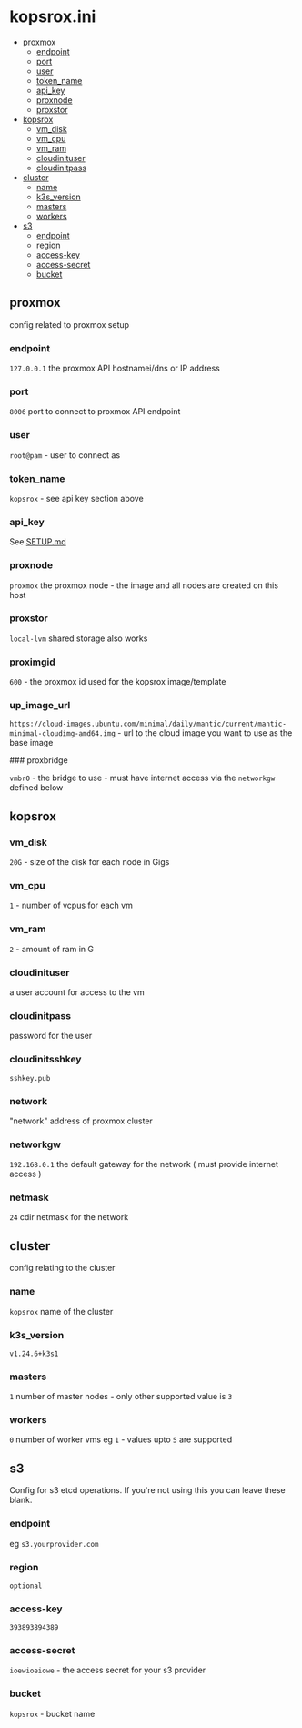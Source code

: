 # kopsrox.ini 
- [proxmox](#proxmox)
  - [endpoint](#endpoint)
  - [port](#port)
  - [user](#user)
  - [token_name](#token_name)
  - [api_key](#api_key)
  - [proxnode](#proxnode)
  - [proxstor](#proxstor)
- [kopsrox](#kopsrox)
  - [vm_disk](#vm_disk)
  - [vm_cpu](#vm_cpu)
  - [vm_ram](#vm_ram)
  - [cloudinituser](#cloudinituser)
  - [cloudinitpass](#cloudinitpass)
- [cluster](#cluster)
  - [name](#cname)
  - [k3s_version](#k3s_version)
  - [masters](#masters)
  - [workers](#workers)
- [s3](#s3)
  - [endpoint](#s3endpoint)
  - [region](#region)
  - [access-key](#access-key)
  - [access-secret](#access-secret)
  - [bucket](#bucket)

## proxmox <a name=proxmox>

config related to proxmox setup 

### endpoint <a name=endpoint>

`127.0.0.1` the proxmox API hostnamei/dns or IP address 

### port <a name=port>

`8006` port to connect to proxmox API endpoint

### user <a name=user>

`root@pam` - user to connect as

### token_name <a name=token_name>

`kopsrox` - see api key section above

### api_key <a name=api_key>

See [SETUP.md](#SETUP.MD)

### proxnode <a name=proxnode>

`proxmox` the proxmox node - the image and all nodes are created on this host

### proxstor <a name=proxstor>

`local-lvm` shared storage also works

### proximgid

`600` - the proxmox id used for the kopsrox image/template 

### up_image_url

`https://cloud-images.ubuntu.com/minimal/daily/mantic/current/mantic-minimal-cloudimg-amd64.img` - url to the cloud image you want to use as the base image

### proxbridge

`vmbr0` - the bridge to use - must have internet access via the `networkgw` defined below

## kopsrox

### vm_disk <a name=vm_disk>

`20G` - size of the disk for each node in Gigs

### vm_cpu <a name=vm_cpu>

`1` - number of vcpus for each vm

### vm_ram <a name=vm_ram>

`2` - amount of ram in G

### cloudinituser <a name=cloudinituser>

a user account for access to the vm 

### cloudinitpass <a name=cloudinitpass>

password for the user

### cloudinitsshkey

`sshkey.pub`

### network

"network" address of proxmox cluster

### networkgw

`192.168.0.1` the default gateway for the network ( must provide internet access ) 

### netmask

 `24` cdir netmask for the network 

## cluster <a name=cluster>

config relating to the cluster

### name <a name=cname>

`kopsrox` name of the cluster

### k3s_version <a name=k3s_version>

`v1.24.6+k3s1` 

### masters <a name=masters>

`1` number of master nodes - only other supported value is `3`

### workers <a name=workers>

`0` number of worker vms eg `1` - values upto `5` are supported

## s3 <a name=s3>

Config for s3 etcd operations. If you're not using this you can leave these blank.

### endpoint <a name=s3endpoint>

eg `s3.yourprovider.com`

### region <a name=region>

`optional`

### access-key <a name=access-key>

`393893894389`

### access-secret <a name=access-secret>

`ioewioeiowe`  - the access secret for your s3 provider

### bucket <a name=bucket>

`kopsrox` - bucket name
